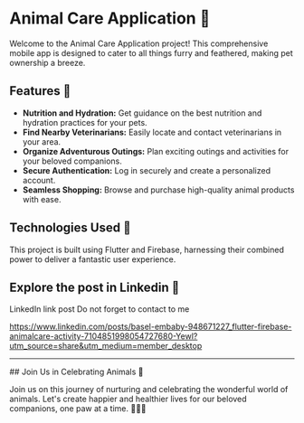 # Animal Care Application 🐾

Welcome to the Animal Care Application project! This comprehensive mobile app is designed to cater to all things furry and feathered, making pet ownership a breeze. 

## Features 📱

- **Nutrition and Hydration:** Get guidance on the best nutrition and hydration practices for your pets.
- **Find Nearby Veterinarians:** Easily locate and contact veterinarians in your area.
- **Organize Adventurous Outings:** Plan exciting outings and activities for your beloved companions.
- **Secure Authentication:** Log in securely and create a personalized account.
- **Seamless Shopping:** Browse and purchase high-quality animal products with ease.

## Technologies Used 🔧

This project is built using Flutter and Firebase, harnessing their combined power to deliver a fantastic user experience.

## Explore the post in Linkedin 🚀

LinkedIn link post 
Do not forget to contact to me 

https://www.linkedin.com/posts/basel-embaby-948671227_flutter-firebase-animalcare-activity-7104851998054727680-Yewl?utm_source=share&utm_medium=member_desktop
<hr>
## Join Us in Celebrating Animals 🌟

Join us on this journey of nurturing and celebrating the wonderful world of animals. Let's create happier and healthier lives for our beloved companions, one paw at a time. 🐶🐱🦜

